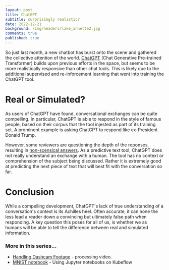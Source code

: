 ```yaml
---
layout: post
title: ChatGPT
subtitle: surprisingly realistic?
date: 2022-12-21
background: /img/headers/lake_annette2.jpg
comments: true
published: true
---
```


So just last month, a new chatbot has burst onto the scene and gathered the collective attention of the world.  [ChatGPT](https://en.wikipedia.org/wiki/ChatGPT) (Chat Generative Pre-trained Transformer) builds upon previous efforts in the space, but seems to be more realistically responsive than other chat tools.  This is likely due to the additional supervised and re-inforcement learning that went into training the ChatGPT tool.

# Real or Simulated?

As users of ChatGPT have found, conversational exchanges can be quite compelling.  In particular, ChatGPT is able to respond in the style of famous people, based on their corpus that the tool injested as part of its training set.  A prominent example is asking ChatGPT to respond like ex-President Donald Trump. 

However, some reviewers are questioning the depth of the reponses, resulting in [non-scensical answers](https://en.wikipedia.org/wiki/Hallucination_(artificial_intelligence)).  As a predictive text tool, ChatGPT does not really understand an exchange with a human.  The tool has no context or comprehension of the subject being discussed.  Rather it is extremely good at predicting the next piece of text that will best fit with the conversation so far.  

# Conclusion

While a compelling development, ChatGPT's lack of true understanding of a conversation's context is its Achilles heel.  Often accurate, it can none the less lead a reader down a convincing but ultimately false path when responding.  A key question this poses for all of us, is whether we as humans will be able to tell the difference between real and simulated information.

### More in this series...
* [Handling Dashcam Footage](/2017/09/25/lane_detect_video/) - processing video.
* [MNIST notebook](/2020/11/14/microk8s-kubeflow-mnist) - Using Jupyter notebooks on Kubeflow